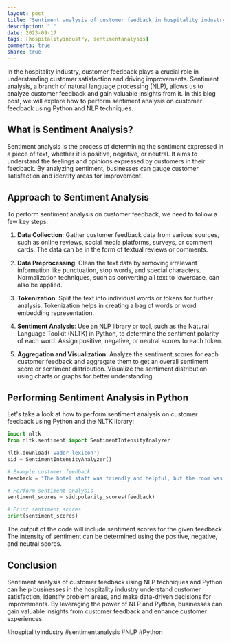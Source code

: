 ```yaml
---
layout: post
title: "Sentiment analysis of customer feedback in hospitality industry using NLP and python"
description: " "
date: 2023-09-17
tags: [hospitalityindustry, sentimentanalysis]
comments: true
share: true
---
```


In the hospitality industry, customer feedback plays a crucial role in understanding customer satisfaction and driving improvements. Sentiment analysis, a branch of natural language processing (NLP), allows us to analyze customer feedback and gain valuable insights from it. In this blog post, we will explore how to perform sentiment analysis on customer feedback using Python and NLP techniques.

## What is Sentiment Analysis?

Sentiment analysis is the process of determining the sentiment expressed in a piece of text, whether it is positive, negative, or neutral. It aims to understand the feelings and opinions expressed by customers in their feedback. By analyzing sentiment, businesses can gauge customer satisfaction and identify areas for improvement.

## Approach to Sentiment Analysis

To perform sentiment analysis on customer feedback, we need to follow a few key steps:

1. **Data Collection**: Gather customer feedback data from various sources, such as online reviews, social media platforms, surveys, or comment cards. The data can be in the form of textual reviews or comments.

2. **Data Preprocessing**: Clean the text data by removing irrelevant information like punctuation, stop words, and special characters. Normalization techniques, such as converting all text to lowercase, can also be applied.

3. **Tokenization**: Split the text into individual words or tokens for further analysis. Tokenization helps in creating a bag of words or word embedding representation.

4. **Sentiment Analysis**: Use an NLP library or tool, such as the Natural Language Toolkit (NLTK) in Python, to determine the sentiment polarity of each word. Assign positive, negative, or neutral scores to each token.

5. **Aggregation and Visualization**: Analyze the sentiment scores for each customer feedback and aggregate them to get an overall sentiment score or sentiment distribution. Visualize the sentiment distribution using charts or graphs for better understanding.

## Performing Sentiment Analysis in Python

Let's take a look at how to perform sentiment analysis on customer feedback using Python and the NLTK library:

```python
import nltk
from nltk.sentiment import SentimentIntensityAnalyzer

nltk.download('vader_lexicon')
sid = SentimentIntensityAnalyzer()

# Example customer feedback
feedback = "The hotel staff was friendly and helpful, but the room was not clean."

# Perform sentiment analysis
sentiment_scores = sid.polarity_scores(feedback)

# Print sentiment scores
print(sentiment_scores)
```

The output of the code will include sentiment scores for the given feedback. The intensity of sentiment can be determined using the positive, negative, and neutral scores.

## Conclusion

Sentiment analysis of customer feedback using NLP techniques and Python can help businesses in the hospitality industry understand customer satisfaction, identify problem areas, and make data-driven decisions for improvements. By leveraging the power of NLP and Python, businesses can gain valuable insights from customer feedback and enhance customer experiences.

#hospitalityindustry #sentimentanalysis #NLP #Python
